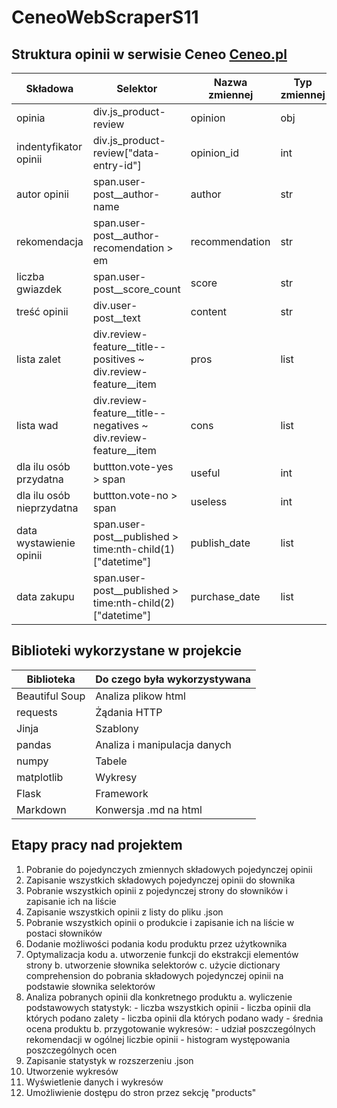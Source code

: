 # CeneoWebScraperS11

## Struktura opinii w serwisie Ceneo [Ceneo.pl](https://www.ceneo.pl/)

|Składowa|Selektor|Nazwa zmiennej|Typ zmiennej|
|--------|--------|--------------|------------|
|opinia|div.js_product-review|opinion|obj|
|indentyfikator opinii|div.js_product-review["data-entry-id"\]|opinion_id|int|
|autor opinii|span.user-post__author-name|author|str|
|rekomendacja|span.user-post__author-recomendation > em|recommendation|str|
|liczba gwiazdek|span.user-post__score_count|score|str|
|treść opinii|div.user-post__text|content|str|
|lista zalet|div.review-feature__title--positives ~ div.review-feature__item|pros|list|
|lista wad|div.review-feature__title--negatives ~ div.review-feature__item|cons|list|
|dla ilu osób przydatna|buttton.vote-yes > span|useful|int|
|dla ilu osób nieprzydatna|buttton.vote-no > span|useless|int|
|data wystawienie opinii|span.user-post__published > time:nth-child(1)["datetime"]|publish_date|list|
|data zakupu|span.user-post__published > time:nth-child(2)["datetime"]|purchase_date|list|


## Biblioteki wykorzystane w projekcie
|Biblioteka|Do czego była wykorzystywana|
|----------|------------------|
|Beautiful Soup|Analiza plikow html|
|requests|Żądania HTTP|
|Jinja|Szablony|
|pandas|Analiza i manipulacja danych|
|numpy|Tabele|
|matplotlib|Wykresy|
|Flask|Framework|
|Markdown|Konwersja .md na html|

## Etapy pracy nad projektem
1. Pobranie do pojedynczych zmiennych składowych pojedynczej opinii
2. Zapisanie wszystkich składowych pojedynczej opinii do słownika
3. Pobranie wszystkich opinii z pojedynczej strony do słowników i zapisanie ich na liście
4. Zapisanie wszystkich opinii z listy do pliku .json
5. Pobranie wszystkich opinii o produkcie i zapisanie ich na liście w postaci słowników
6. Dodanie możliwości podania kodu produktu przez użytkownika
7. Optymalizacja kodu 
    a. utworzenie funkcji do ekstrakcji elementów strony 
    b. utworzenie słownika selektorów 
    c. użycie dictionary comprehension do pobrania składowych pojedynczej opinii na podstawie słownika selektorów
8. Analiza pobranych opinii dla konkretnego produktu 
    a. wyliczenie podstawowych statystyk: 
        - liczba wszystkich opinii 
        - liczba opinii dla których podano zalety 
        - liczba opinii dla których podano wady 
        - średnia ocena produktu 
    b. przygotowanie wykresów: 
        - udział poszczególnych rekomendacji w ogólnej liczbie opinii 
        - histogram występowania poszczególnych ocen
9. Zapisanie statystyk w rozszerzeniu .json
10. Utworzenie wykresów
11. Wyświetlenie danych i wykresów
12. Umożliwienie dostępu do stron przez sekcję "products"

